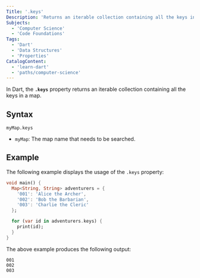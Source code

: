 ```yaml
---
Title: '.keys'
Description: 'Returns an iterable collection containing all the keys in a map.'
Subjects:
  - 'Computer Science'
  - 'Code Foundations'
Tags:
  - 'Dart'
  - 'Data Structures'
  - 'Properties'
CatalogContent:
  - 'learn-dart'
  - 'paths/computer-science'
---
```


In Dart, the **`.keys`** property returns an iterable collection containing all the keys in a map.

## Syntax

```pseudo
myMap.keys
```

- `myMap`: The map name that needs to be searched.

## Example

The following example displays the usage of the `.keys` property:

```dart
void main() {
  Map<String, String> adventurers = {
    '001': 'Alice the Archer',
    '002': 'Bob the Barbarian',
    '003': 'Charlie the Cleric'
  };

  for (var id in adventurers.keys) {
    print(id);
  }
}
```

The above example produces the following output:

```shell
001
002
003
```
